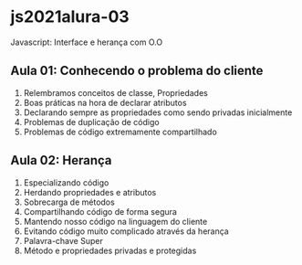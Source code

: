 <h1>js2021alura-03</h1>
<p>Javascript: Interface e herança com O.O</p>

<h2>Aula 01: Conhecendo o problema do cliente</h2>
<ol>
	<li>Relembramos conceitos de classe, Propriedades</li>
    <li>Boas práticas na hora de declarar atributos</li>
    <li>Declarando sempre as propriedades como sendo privadas inicialmente</li>
    <li>Problemas de duplicação de código</li>
    <li>Problemas de código extremamente compartilhado</li>
</ol>

<h2>Aula 02: Herança</h2>
<ol>
    <li>Especializando código</li>
    <li>Herdando propriedades e atributos</li>
    <li>Sobrecarga de métodos</li>
    <li>Compartilhando código de forma segura</li>
    <li>Mantendo nosso código na linguagem do cliente</li>
    <li>Evitando código muito complicado através da herança</li>
    <li>Palavra-chave Super</li>
    <li>Método e propriedades privadas e protegidas</li>
</ol>